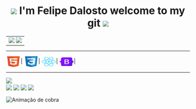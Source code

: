 <h1 align="center" width="100%">
  <img src="https://media.giphy.com/media/c4FSokKY1k4aaTWclQ/giphy.gif" width="90">
  I'm Felipe Dalosto welcome to my git
  <img src="https://www.tibiawiki.com.br/images/f/fa/Knight_Home.gif" width="100"></h1>
  
<table align="center" width="100%">
  <tr>
    <td><img aling="left" width="47%" src="https://github-readme-stats.vercel.app/api?username=FelipeeDalosto&show_icons=true">
    <img aling="right" width="47%" src="https://github-readme-stats.vercel.app/api/top-langs/?username=FelipeeDalosto&layout=compact"></td>
  </tr>  
</table>


<hr>
  <div>
  <img align="center" alt="Rafa-HTML" height="30" width="40" src="https://raw.githubusercontent.com/devicons/devicon/master/icons/html5/html5-original.svg">|
  <img align="center" alt="Rafa-CSS" height="30" width="40" src="https://raw.githubusercontent.com/devicons/devicon/master/icons/css3/css3-original.svg">|
  <img align="center" alt="Rafa-React" height="30" width="40" src="https://raw.githubusercontent.com/devicons/devicon/master/icons/react/react-original.svg">|
  <img align="center" alt="Rafa-React" height="30" width="40" src="https://raw.githubusercontent.com/devicons/devicon/master/icons/bootstrap/bootstrap-original.svg">|
  </div>
<hr>
 
   <a href="https://www.linkedin.com/in/felipe-dalosto-5a3bbb209/" target="_blank"><img src="https://img.shields.io/badge/-LinkedIn-%230077B5?style=for-the-badge&logo=linkedin&logoColor=white" target="_blank"></a>  
     <a href = "mailto:felipegabriel9784@gmail.com"><img src="https://img.shields.io/badge/-Gmail-%23333?style=for-the-badge&logo=gmail&logoColor=white" target="_blank"></a>
  <a href="https://www.instagram.com/felipe_dalosto/" target="_blank"><img src="https://img.shields.io/badge/-Instagram-%23E4405F?style=for-the-badge&logo=instagram&logoColor=white" target="_blank"></a>
 	<a href="https://www.twitch.tv/dalosto5" target="_blank"><img src="https://img.shields.io/badge/Twitch-9146FF?style=for-the-badge&logo=twitch&logoColor=white" target="_blank"></a>
 <a href="https://discord.gg/Felpee#7183" target="_blank"><img src="https://img.shields.io/badge/Discord-7289DA?style=for-the-badge&logo=discord&logoColor=white" target="_blank"></a> 

![ Animação de cobra ](https://github.com/FelipeeDalosto/FelipeeDalosto/blob/output/github-contribution-grid-snake.svg)  
                                                                                                                           

